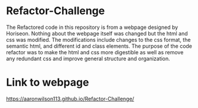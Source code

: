 # Refactor-Challenge

The Refactored code in this repository is from a webpage designed by Horiseon. Nothing about the webpage itself was changed but the html and css was modified. The modifications include changes to the css format, the semantic html, and different id and class elements. The purpose of the code refactor was to make the html and css more digestible as well as remove any redundant css and improve general structure and organization. 

# Link to webpage 
https://aaronwilson113.github.io/Refactor-Challenge/





